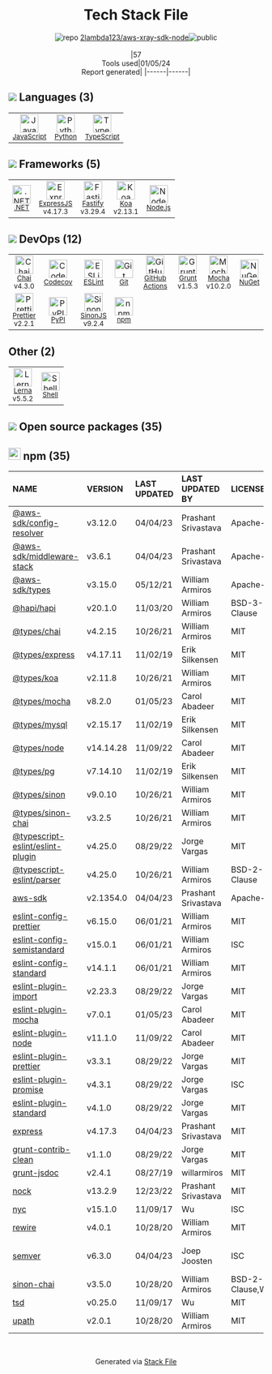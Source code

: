 <!--
&lt;--- Readme.md Snippet without images Start ---&gt;
## Tech Stack
2lambda123/aws-xray-sdk-node is built on the following main stack:

- [Mocha](http://mochajs.org/) – Javascript Testing Framework
- [Grunt](http://gruntjs.com/) – JS Build Tools / JS Task Runners
- [Python](https://www.python.org) – Languages
- [Node.js](http://nodejs.org/) – Frameworks (Full Stack)
- [.NET](http://www.microsoft.com/net/) – Frameworks (Full Stack)
- [ExpressJS](http://expressjs.com/) – Microframeworks (Backend)
- [JavaScript](https://developer.mozilla.org/en-US/docs/Web/JavaScript) – Languages
- [TypeScript](http://www.typescriptlang.org) – Languages
- [Chai](http://chaijs.com/) – Javascript Testing Framework
- [Koa](http://koajs.com/) – Microframeworks (Backend)
- [Codecov](https://codecov.io/) – Code Coverage
- [ESLint](http://eslint.org/) – Code Review
- [SinonJS](http://sinonjs.org/) – Javascript Testing Framework
- [Shell](https://en.wikipedia.org/wiki/Shell_script) – Shells
- [Lerna](https://lerna.js.org/) – Javascript Utilities & Libraries
- [Prettier](https://prettier.io/) – Code Review
- [Fastify](http://www.fastify.io/) – Microframeworks (Backend)
- [GitHub Actions](https://github.com/features/actions) – Continuous Integration

Full tech stack [here](/techstack.md)

&lt;--- Readme.md Snippet without images End ---&gt;

&lt;--- Readme.md Snippet with images Start ---&gt;
## Tech Stack
2lambda123/aws-xray-sdk-node is built on the following main stack:

- <img width='25' height='25' src='https://img.stackshare.io/service/832/mocha.png' alt='Mocha'/> [Mocha](http://mochajs.org/) – Javascript Testing Framework
- <img width='25' height='25' src='https://img.stackshare.io/service/845/falgg2jybmhgk16y62lr.png' alt='Grunt'/> [Grunt](http://gruntjs.com/) – JS Build Tools / JS Task Runners
- <img width='25' height='25' src='https://img.stackshare.io/service/993/pUBY5pVj.png' alt='Python'/> [Python](https://www.python.org) – Languages
- <img width='25' height='25' src='https://img.stackshare.io/service/1011/n1JRsFeB_400x400.png' alt='Node.js'/> [Node.js](http://nodejs.org/) – Frameworks (Full Stack)
- <img width='25' height='25' src='https://img.stackshare.io/service/1014/IoPy1dce_400x400.png' alt='.NET'/> [.NET](http://www.microsoft.com/net/) – Frameworks (Full Stack)
- <img width='25' height='25' src='https://img.stackshare.io/service/1163/hashtag.png' alt='ExpressJS'/> [ExpressJS](http://expressjs.com/) – Microframeworks (Backend)
- <img width='25' height='25' src='https://img.stackshare.io/service/1209/javascript.jpeg' alt='JavaScript'/> [JavaScript](https://developer.mozilla.org/en-US/docs/Web/JavaScript) – Languages
- <img width='25' height='25' src='https://img.stackshare.io/service/1612/bynNY5dJ.jpg' alt='TypeScript'/> [TypeScript](http://www.typescriptlang.org) – Languages
- <img width='25' height='25' src='https://img.stackshare.io/service/1725/chai.png' alt='Chai'/> [Chai](http://chaijs.com/) – Javascript Testing Framework
- <img width='25' height='25' src='https://img.stackshare.io/service/1726/5055057.png' alt='Koa'/> [Koa](http://koajs.com/) – Microframeworks (Backend)
- <img width='25' height='25' src='https://img.stackshare.io/service/2673/Codecov_Mark_Circle_Pink.png' alt='Codecov'/> [Codecov](https://codecov.io/) – Code Coverage
- <img width='25' height='25' src='https://img.stackshare.io/service/3337/Q4L7Jncy.jpg' alt='ESLint'/> [ESLint](http://eslint.org/) – Code Review
- <img width='25' height='25' src='https://img.stackshare.io/service/3509/logo.png' alt='SinonJS'/> [SinonJS](http://sinonjs.org/) – Javascript Testing Framework
- <img width='25' height='25' src='https://img.stackshare.io/service/4631/default_c2062d40130562bdc836c13dbca02d318205a962.png' alt='Shell'/> [Shell](https://en.wikipedia.org/wiki/Shell_script) – Shells
- <img width='25' height='25' src='https://img.stackshare.io/service/6207/OwqAUSQi_400x400.jpg' alt='Lerna'/> [Lerna](https://lerna.js.org/) – Javascript Utilities & Libraries
- <img width='25' height='25' src='https://img.stackshare.io/service/7035/default_66f265943abed56bcdbfca1c866a4261b1fbb063.jpg' alt='Prettier'/> [Prettier](https://prettier.io/) – Code Review
- <img width='25' height='25' src='https://img.stackshare.io/service/7609/24939410.png' alt='Fastify'/> [Fastify](http://www.fastify.io/) – Microframeworks (Backend)
- <img width='25' height='25' src='https://img.stackshare.io/service/11563/actions.png' alt='GitHub Actions'/> [GitHub Actions](https://github.com/features/actions) – Continuous Integration

Full tech stack [here](/techstack.md)

&lt;--- Readme.md Snippet with images End ---&gt;
-->
<div align="center">

# Tech Stack File
![](https://img.stackshare.io/repo.svg "repo") [2lambda123/aws-xray-sdk-node](https://github.com/2lambda123/aws-xray-sdk-node)![](https://img.stackshare.io/public_badge.svg "public")
<br/><br/>
|57<br/>Tools used|01/05/24 <br/>Report generated|
|------|------|
</div>

## <img src='https://img.stackshare.io/languages.svg'/> Languages (3)
<table><tr>
  <td align='center'>
  <img width='36' height='36' src='https://img.stackshare.io/service/1209/javascript.jpeg' alt='JavaScript'>
  <br>
  <sub><a href="https://developer.mozilla.org/en-US/docs/Web/JavaScript">JavaScript</a></sub>
  <br>
  <sub></sub>
</td>

<td align='center'>
  <img width='36' height='36' src='https://img.stackshare.io/service/993/pUBY5pVj.png' alt='Python'>
  <br>
  <sub><a href="https://www.python.org">Python</a></sub>
  <br>
  <sub></sub>
</td>

<td align='center'>
  <img width='36' height='36' src='https://img.stackshare.io/service/1612/bynNY5dJ.jpg' alt='TypeScript'>
  <br>
  <sub><a href="http://www.typescriptlang.org">TypeScript</a></sub>
  <br>
  <sub></sub>
</td>

</tr>
</table>

## <img src='https://img.stackshare.io/frameworks.svg'/> Frameworks (5)
<table><tr>
  <td align='center'>
  <img width='36' height='36' src='https://img.stackshare.io/service/1014/IoPy1dce_400x400.png' alt='.NET'>
  <br>
  <sub><a href="http://www.microsoft.com/net/">.NET</a></sub>
  <br>
  <sub></sub>
</td>

<td align='center'>
  <img width='36' height='36' src='https://img.stackshare.io/service/1163/hashtag.png' alt='ExpressJS'>
  <br>
  <sub><a href="http://expressjs.com/">ExpressJS</a></sub>
  <br>
  <sub>v4.17.3</sub>
</td>

<td align='center'>
  <img width='36' height='36' src='https://img.stackshare.io/service/7609/24939410.png' alt='Fastify'>
  <br>
  <sub><a href="http://www.fastify.io/">Fastify</a></sub>
  <br>
  <sub>v3.29.4</sub>
</td>

<td align='center'>
  <img width='36' height='36' src='https://img.stackshare.io/service/1726/5055057.png' alt='Koa'>
  <br>
  <sub><a href="http://koajs.com/">Koa</a></sub>
  <br>
  <sub>v2.13.1</sub>
</td>

<td align='center'>
  <img width='36' height='36' src='https://img.stackshare.io/service/1011/n1JRsFeB_400x400.png' alt='Node.js'>
  <br>
  <sub><a href="http://nodejs.org/">Node.js</a></sub>
  <br>
  <sub></sub>
</td>

</tr>
</table>

## <img src='https://img.stackshare.io/devops.svg'/> DevOps (12)
<table><tr>
  <td align='center'>
  <img width='36' height='36' src='https://img.stackshare.io/service/1725/chai.png' alt='Chai'>
  <br>
  <sub><a href="http://chaijs.com/">Chai</a></sub>
  <br>
  <sub>v4.3.0</sub>
</td>

<td align='center'>
  <img width='36' height='36' src='https://img.stackshare.io/service/2673/Codecov_Mark_Circle_Pink.png' alt='Codecov'>
  <br>
  <sub><a href="https://codecov.io/">Codecov</a></sub>
  <br>
  <sub></sub>
</td>

<td align='center'>
  <img width='36' height='36' src='https://img.stackshare.io/service/3337/Q4L7Jncy.jpg' alt='ESLint'>
  <br>
  <sub><a href="http://eslint.org/">ESLint</a></sub>
  <br>
  <sub></sub>
</td>

<td align='center'>
  <img width='36' height='36' src='https://img.stackshare.io/service/1046/git.png' alt='Git'>
  <br>
  <sub><a href="http://git-scm.com/">Git</a></sub>
  <br>
  <sub></sub>
</td>

<td align='center'>
  <img width='36' height='36' src='https://img.stackshare.io/service/11563/actions.png' alt='GitHub Actions'>
  <br>
  <sub><a href="https://github.com/features/actions">GitHub Actions</a></sub>
  <br>
  <sub></sub>
</td>

<td align='center'>
  <img width='36' height='36' src='https://img.stackshare.io/service/845/falgg2jybmhgk16y62lr.png' alt='Grunt'>
  <br>
  <sub><a href="http://gruntjs.com/">Grunt</a></sub>
  <br>
  <sub>v1.5.3</sub>
</td>

<td align='center'>
  <img width='36' height='36' src='https://img.stackshare.io/service/832/mocha.png' alt='Mocha'>
  <br>
  <sub><a href="http://mochajs.org/">Mocha</a></sub>
  <br>
  <sub>v10.2.0</sub>
</td>

<td align='center'>
  <img width='36' height='36' src='https://img.stackshare.io/service/2637/6I3oEOP4_400x400.jpg' alt='NuGet'>
  <br>
  <sub><a href="https://www.nuget.org/">NuGet</a></sub>
  <br>
  <sub></sub>
</td>

</tr>
<tr>
  <td align='center'>
  <img width='36' height='36' src='https://img.stackshare.io/service/7035/default_66f265943abed56bcdbfca1c866a4261b1fbb063.jpg' alt='Prettier'>
  <br>
  <sub><a href="https://prettier.io/">Prettier</a></sub>
  <br>
  <sub>v2.2.1</sub>
</td>

<td align='center'>
  <img width='36' height='36' src='https://img.stackshare.io/service/12572/-RIWgodF_400x400.jpg' alt='PyPI'>
  <br>
  <sub><a href="https://pypi.org/">PyPI</a></sub>
  <br>
  <sub></sub>
</td>

<td align='center'>
  <img width='36' height='36' src='https://img.stackshare.io/service/3509/logo.png' alt='SinonJS'>
  <br>
  <sub><a href="http://sinonjs.org/">SinonJS</a></sub>
  <br>
  <sub>v9.2.4</sub>
</td>

<td align='center'>
  <img width='36' height='36' src='https://img.stackshare.io/service/1120/lejvzrnlpb308aftn31u.png' alt='npm'>
  <br>
  <sub><a href="https://www.npmjs.com/">npm</a></sub>
  <br>
  <sub></sub>
</td>

</tr>
</table>

## Other (2)
<table><tr>
  <td align='center'>
  <img width='36' height='36' src='https://img.stackshare.io/service/6207/OwqAUSQi_400x400.jpg' alt='Lerna'>
  <br>
  <sub><a href="https://lerna.js.org/">Lerna</a></sub>
  <br>
  <sub>v5.5.2</sub>
</td>

<td align='center'>
  <img width='36' height='36' src='https://img.stackshare.io/service/4631/default_c2062d40130562bdc836c13dbca02d318205a962.png' alt='Shell'>
  <br>
  <sub><a href="https://en.wikipedia.org/wiki/Shell_script">Shell</a></sub>
  <br>
  <sub></sub>
</td>

</tr>
</table>


## <img src='https://img.stackshare.io/group.svg' /> Open source packages (35)</h2>

## <img width='24' height='24' src='https://img.stackshare.io/service/1120/lejvzrnlpb308aftn31u.png'/> npm (35)

|NAME|VERSION|LAST UPDATED|LAST UPDATED BY|LICENSE|VULNERABILITIES|
|:------|:------|:------|:------|:------|:------|
|[@aws-sdk/config-resolver](https://www.npmjs.com/@aws-sdk/config-resolver)|v3.12.0|04/04/23|Prashant Srivastava |Apache-2.0|N/A|
|[@aws-sdk/middleware-stack](https://www.npmjs.com/@aws-sdk/middleware-stack)|v3.6.1|04/04/23|Prashant Srivastava |Apache-2.0|N/A|
|[@aws-sdk/types](https://www.npmjs.com/@aws-sdk/types)|v3.15.0|05/12/21|William Armiros |Apache-2.0|N/A|
|[@hapi/hapi](https://www.npmjs.com/@hapi/hapi)|v20.1.0|11/03/20|William Armiros |BSD-3-Clause|N/A|
|[@types/chai](https://www.npmjs.com/@types/chai)|v4.2.15|10/26/21|William Armiros |MIT|N/A|
|[@types/express](https://www.npmjs.com/@types/express)|v4.17.11|11/02/19|Erik Silkensen |MIT|N/A|
|[@types/koa](https://www.npmjs.com/@types/koa)|v2.11.8|10/26/21|William Armiros |MIT|N/A|
|[@types/mocha](https://www.npmjs.com/@types/mocha)|v8.2.0|01/05/23|Carol Abadeer |MIT|N/A|
|[@types/mysql](https://www.npmjs.com/@types/mysql)|v2.15.17|11/02/19|Erik Silkensen |MIT|N/A|
|[@types/node](https://www.npmjs.com/@types/node)|v14.14.28|11/09/22|Carol Abadeer |MIT|N/A|
|[@types/pg](https://www.npmjs.com/@types/pg)|v7.14.10|11/02/19|Erik Silkensen |MIT|N/A|
|[@types/sinon](https://www.npmjs.com/@types/sinon)|v9.0.10|10/26/21|William Armiros |MIT|N/A|
|[@types/sinon-chai](https://www.npmjs.com/@types/sinon-chai)|v3.2.5|10/26/21|William Armiros |MIT|N/A|
|[@typescript-eslint/eslint-plugin](https://www.npmjs.com/@typescript-eslint/eslint-plugin)|v4.25.0|08/29/22|Jorge Vargas |MIT|N/A|
|[@typescript-eslint/parser](https://www.npmjs.com/@typescript-eslint/parser)|v4.25.0|10/26/21|William Armiros |BSD-2-Clause|N/A|
|[aws-sdk](https://www.npmjs.com/aws-sdk)|v2.1354.0|04/04/23|Prashant Srivastava |Apache-2.0|N/A|
|[eslint-config-prettier](https://www.npmjs.com/eslint-config-prettier)|v6.15.0|06/01/21|William Armiros |MIT|N/A|
|[eslint-config-semistandard](https://www.npmjs.com/eslint-config-semistandard)|v15.0.1|06/01/21|William Armiros |ISC|N/A|
|[eslint-config-standard](https://www.npmjs.com/eslint-config-standard)|v14.1.1|06/01/21|William Armiros |MIT|N/A|
|[eslint-plugin-import](https://www.npmjs.com/eslint-plugin-import)|v2.23.3|08/29/22|Jorge Vargas |MIT|N/A|
|[eslint-plugin-mocha](https://www.npmjs.com/eslint-plugin-mocha)|v7.0.1|01/05/23|Carol Abadeer |MIT|N/A|
|[eslint-plugin-node](https://www.npmjs.com/eslint-plugin-node)|v11.1.0|11/09/22|Carol Abadeer |MIT|N/A|
|[eslint-plugin-prettier](https://www.npmjs.com/eslint-plugin-prettier)|v3.3.1|08/29/22|Jorge Vargas |MIT|N/A|
|[eslint-plugin-promise](https://www.npmjs.com/eslint-plugin-promise)|v4.3.1|08/29/22|Jorge Vargas |ISC|N/A|
|[eslint-plugin-standard](https://www.npmjs.com/eslint-plugin-standard)|v4.1.0|08/29/22|Jorge Vargas |MIT|N/A|
|[express](https://www.npmjs.com/express)|v4.17.3|04/04/23|Prashant Srivastava |MIT|N/A|
|[grunt-contrib-clean](https://www.npmjs.com/grunt-contrib-clean)|v1.1.0|08/29/22|Jorge Vargas |MIT|N/A|
|[grunt-jsdoc](https://www.npmjs.com/grunt-jsdoc)|v2.4.1|08/27/19|willarmiros |MIT|N/A|
|[nock](https://www.npmjs.com/nock)|v13.2.9|12/23/22|Prashant Srivastava |MIT|N/A|
|[nyc](https://www.npmjs.com/nyc)|v15.1.0|11/09/17|Wu |ISC|N/A|
|[rewire](https://www.npmjs.com/rewire)|v4.0.1|10/28/20|William Armiros |MIT|N/A|
|[semver](https://www.npmjs.com/semver)|v6.3.0|04/04/23|Joep Joosten |ISC|[CVE-2022-25883](https://github.com/advisories/GHSA-c2qf-rxjj-qqgw) (Moderate)|
|[sinon-chai](https://www.npmjs.com/sinon-chai)|v3.5.0|10/28/20|William Armiros |BSD-2-Clause,WTFPL|N/A|
|[tsd](https://www.npmjs.com/tsd)|v0.25.0|11/09/17|Wu |MIT|N/A|
|[upath](https://www.npmjs.com/upath)|v2.0.1|10/28/20|William Armiros |MIT|N/A|

<br/>
<div align='center'>

Generated via [Stack File](https://github.com/marketplace/stack-file)
